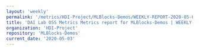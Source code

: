 ```yaml
---
layout: 'weekly'
permalink: '/metrics/HDI-Project/MLBlocks-Demos/WEEKLY-REPORT-2020-05-03'
title: 'DAI Lab OSS Metrics Metrics report for MLBlocks-Demos | WEEKLY-REPORT-2020-05-03'
organization: 'HDI-Project'
repository: 'MLBlocks-Demos'
current_date: '2020-05-03'
---
```

